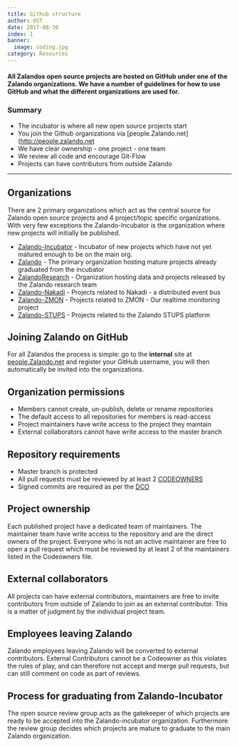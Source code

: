 ```yaml
---
title: Github structure
author: OST
date: 2017-08-30
index: 1
banner:
  image: coding.jpg
category: Resources
---
```


#### All Zalandos open source projects are hosted on GitHub under one of the Zalando organizations. We have a number of guidelines for how to use GitHub and what the different organizations are used for.

### Summary

* The incubator is where all new open source projects start
* You join the Github organizations via [people.Zalando.net](http://people.zalando.net
* We have clear ownership - one project - one team
* We review all code and encourage Git-Flow
* Projects can have contributors from outside Zalando

---

## Organizations

There are 2 primary organizations which act as the central source for Zalando open source projects and 4 project/topic specific organizations. With very few exceptions the Zalando-Incubator is the organization where new projects will initially be published.

* [Zalando-Incubator](https://github.com/zalando-incubator) - Incubator of new projects which have not yet matured enough to be on the main org.
* [Zalando](https://github.com/zalando) - The primary organization hosting mature projects already graduated from the incubator
* [ZalandoResearch](https://github.com/zalandoresearch) - Organization hosting data and projects released by the Zalando research team
* [Zalando-Nakadi](https://github.com/zalando-nakadi) - Projects related to Nakadi - a distributed event bus
* [Zalando-ZMON](https://github.com/zalando-zmomn) - Projects related to ZMON - Our realtime monitoring project
* [Zalando-STUPS](https://github.com/zalando-stups) - Projects related to the Zalando STUPS platform

## Joining Zalando on GitHub

For all Zalandos the process is simple: go to the **internal** site at [people.Zalando.net](http://people.zalando.net) and register your GitHub username, you will then automatically be invited into the organizations.

## Organization permissions

* Members cannot create, un-publish, delete or rename repositories
* The default access to all repositories for members is read-access
* Project maintainers have write access to the project they maintain
* External collaborators cannot have write access to the master branch

## Repository requirements

* Master branch is protected
* All pull requests must be reviewed by at least 2 [CODEOWNERS](https://help.github.com/articles/about-codeowners/)
* Signed commits are required as per the [DCO](https://developercertificate.org/)

## Project ownership

Each published project have a dedicated team of maintainers. The maintainer team have write access to the repository and are the direct owners of the project. Everyone who is not an active maintainer are free to open a pull request which must be reviewed by at least 2 of the maintainers listed in the Codeowners file.

## External collaborators

All projects can have external contributors, maintainers are free to invite contributors from outside of Zalando to join as an external contributor. This is a matter of judgment by the individual project team.

## Employees leaving Zalando

Zalando employees leaving Zalando will be converted to external contributors. External Contributors cannot be a Codeowner as this violates the rules of play, and can therefore not accept and merge pull requests, but can still comment on code as part of reviews.

## Process for graduating from Zalando-Incubator

The open source review group acts as the gatekeeper of which projects are ready to be accepted into the Zalando-incubator organization. Furthermore the review group decides which projects are mature to graduate to the main Zalando organization.
